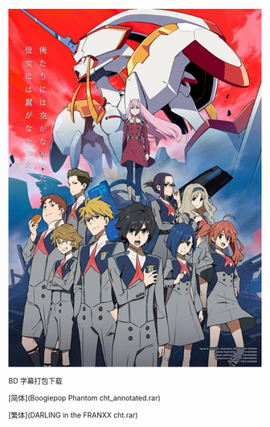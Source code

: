 ![](key_visual.jpg)

BD 字幕打包下载

[简体](Boogiepop Phantom cht_annotated.rar)

[繁体](DARLING in the FRANXX cht.rar)